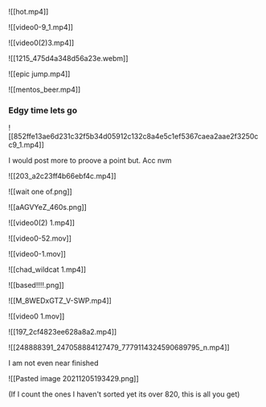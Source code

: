 ![[hot.mp4]]

![[video0-9_1.mp4]]

![[video0(2)3.mp4]]

![[1215_475d4a348d56a23e.webm]]

![[epic jump.mp4]]

![[mentos_beer.mp4]]

### Edgy time lets go
![[852ffe13ae6d231c32f5b34d05912c132c8a4e5c1ef5367caea2aae2f3250cc9_1.mp4]]

I would post more to proove a point but. Acc nvm

![[203_a2c23ff4b66ebf4c.mp4]]

![[wait one of.png]]

![[aAGVYeZ_460s.png]]

![[video0(2) 1.mp4]]

![[video0-52.mov]]

![[video0-1.mov]]

![[chad_wildcat 1.mp4]]

![[based!!!!.png]]

![[M_8WEDxGTZ_V-SWP.mp4]]

![[video0 1.mov]]

![[197_2cf4823ee628a8a2.mp4]]

![[248888391_247058884127479_7779114324590689795_n.mp4]]

I am not even near finished

![[Pasted image 20211205193429.png]]

(If I count the ones I haven't sorted yet its over 820, this is all you get)